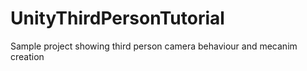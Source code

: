 UnityThirdPersonTutorial
========================

Sample project showing third person camera behaviour and mecanim creation

